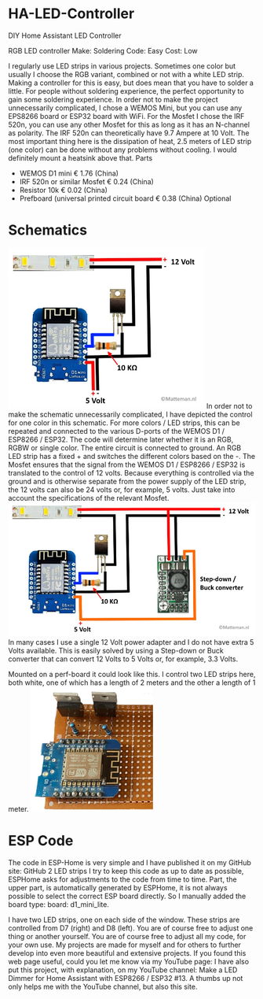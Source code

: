 # HA-LED-Controller
DIY Home Assistant LED Controller

RGB LED controller
Make: Soldering
Code: Easy
Cost: Low

I regularly use LED strips in various projects. Sometimes one color but usually I choose the RGB variant, combined or not with a white LED strip. Making a controller for this is easy, but does mean that you have to solder a little. For people without soldering experience, the perfect opportunity to gain some soldering experience.
In order not to make the project unnecessarily complicated, I chose a WEMOS Mini, but you can use any EPS8266 board or ESP32 board with WiFi.
For the Mosfet I chose the IRF 520n, you can use any other Mosfet for this as long as it has an N-channel as polarity. The IRF 520n can theoretically have 9.7 Ampere at 10 Volt. The most important thing here is the dissipation of heat, 2.5 meters of LED strip (one color) can be done without any problems without cooling. I would definitely mount a heatsink above that. Parts

* WEMOS D1 mini € 1.76 (China)
* IRF 520n or similar Mosfet € 0.24 (China)
* Resistor 10k € 0.02 (China)
* Prefboard (universal printed circuit board € 0.38 (China) Optional

# Schematics
<img src="images/LED%20Controller%201.jpg" alt="Scheme LED Controller" width="400" >
In order not to make the schematic unnecessarily complicated, I have depicted the control for one color in this schematic. For more colors / LED strips, this can be repeated and connected to the various D-ports of the WEMOS D1 / ESP8266 / ESP32. The code will determine later whether it is an RGB, RGBW or single color.
The entire circuit is connected to ground. An RGB LED strip has a fixed + and switches the different colors based on the -. The Mosfet ensures that the signal from the WEMOS D1 / ESP8266 / ESP32 is translated to the control of 12 volts. Because everything is controlled via the ground and is otherwise separate from the power supply of the LED strip, the 12 volts can also be 24 volts or, for example, 5 volts. Just take into account the specifications of the relevant Mosfet.
<img src="images/LED%20Controller%202.jpg" alt="Schema LED Controller met Buck converter" width="600" />
In many cases I use a single 12 Volt power adapter and I do not have extra 5 Volts available. This is easily solved by using a Step-down or Buck converter that can convert 12 Volts to 5 Volts or, for example, 3.3 Volts.

Mounted on a perf-board it could look like this. I control two LED strips here, both white, one of which has a length of 2 meters and the other a length of 1 meter.
 <img src="images/LED%20Controller%20print.jpg" alt="LED controller op print" width="250" />

# ESP Code
The code in ESP-Home is very simple and I have published it on my GitHub site: GitHub 2 LED strips
I try to keep this code as up to date as possible, ESPHome asks for adjustments to the code from time to time.
Part, the upper part, is automatically generated by ESPHome, it is not always possible to select the correct ESP board directly. So I manually added the board type: board: d1_mini_lite.

I have two LED strips, one on each side of the window. These strips are controlled from D7 (right) and D8 (left). You are of course free to adjust one thing or another yourself. You are of course free to adjust all my code, for your own use. My projects are made for myself and for others to further develop into even more beautiful and extensive projects.
If you found this web page useful, could you let me know via my YouTube page: I have also put this project, with explanation, on my YouTube channel: Make a LED Dimmer for Home Assistant with ESP8266 / ESP32 #13. A thumbs up not only helps me with the YouTube channel, but also this site.
